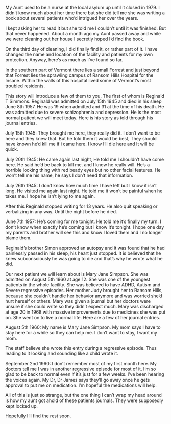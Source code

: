 My Aunt used to be a nurse at the local asylum up until it closed in 1979. I didn’t know much about her time there but she did tell me she was writing a book about several patients who’d intrigued her over the years. 

I kept asking her to read it but she told me I couldn’t until it was finished. But that never happened. About a month ago my Aunt passed away and while we were cleaning out her house I secretly hoped I’d find the book. 

On the third day of cleaning, I did finally find it, or rather part of it. I have changed the name and location of the facility and patients for my own protection. Anyway, here’s as much as I’ve found so far. 

In the southern part of Vermont there lies a small Forrest and just beyond that Forrest lies the sprawling campus of Ransom Hills Hospital for the Insane. Within the walls of this hospital lived some of Vermont’s most troubled residents.

 This story will introduce a few of them to you. The first of whom is Reginald T Simmons. Reginald was admitted on July 15th 1945 and died in his sleep June 8th 1957. He was 19 when admitted and 31 at the time of his death. He was admitted due to severe schizophrenia and depression. He is the most normal patient we will meet today. Here is his story as told through his journal entries.

July 15th 1945:
They brought me here, they really did it. I don’t want to be here and they knew that. But he told them it would be best, They should have known he’d kill me if i came here. I know I’ll die here and It will be quick. 

July 20th 1945:
He came again last night, He told me I shouldn’t have come here. He said he’d be back to kill me. and I know he really will. He’s a horrible looking thing with red beady eyes but no other facial features. He won’t tell me his name, he says I don’t need that information. 

July 26th 1945:
I don’t know how much time I have left but I know it isn’t long. He visited me again last night. He told me it won’t be painful when he takes me. I hope he isn’t lying to me again. 

After this Reginald stopped writing for 13 years. He also quit speaking or verbalizing in any way. Until the night before he died. 

June 7th 1957:
He’s coming for me tonight. He told me it’s finally my turn. I don’t know when exactly he’s coming but I know it’s tonight. I hope one day my parents and brother will see this and know I loved them and I no longer blame them. 

Reginald’s brother Simon approved an autopsy and it was found that he had painlessly passed in his sleep, his heart just stopped. It is believed that he knew subconsciously he was going to die and that’s why he wrote what he did. 


Our next patient we will learn about is Mary Jane Simpson. She was admitted on August 5th 1960 at age 12. She was one of the youngest patients in the whole facility. She was believed to have ADHD, Autism and Severe regressive episodes. Her mother Judy brought her to Ransom Hills, because she couldn’t handle her behavior anymore and was worried she’d hurt herself or others. Mary was given a journal but her doctors were unsure if she could write so they didn’t expect much. Mary was discharged at age 20 in 1968 with massive improvements due to medicines she was put on. She went on to live a normal life. Here are a few of her journal entries. 

August 5th 1960: 
My name is Mary Jane Simpson. My mom says I have to stay here for a while so they can help me. I don’t want to stay, I want my mom.

The staff believe she wrote this entry during a regressive episode. Thus leading to it looking and sounding like a child wrote it. 

September 2nd 1960: 
I don’t remember most of my first month here. My doctors tell me I was in another regressive episode for most of it. I’m so glad to be back to normal even if it’s just for a few weeks. I’ve been hearing the voices again. My Dr, Dr James says they’ll go away once he gets approval to put me on medication. I’m hopeful the medications will help. 


All of this is just so strange, but the one thing I can’t wrap my head around is how my aunt got ahold of these patients journals. They were supposedly kept locked up. 

Hopefully I’ll find the rest soon.